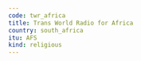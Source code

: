 ```yaml
---
code: twr_africa
title: Trans World Radio for Africa
country: south_africa
itu: AFS
kind: religious
---
```

